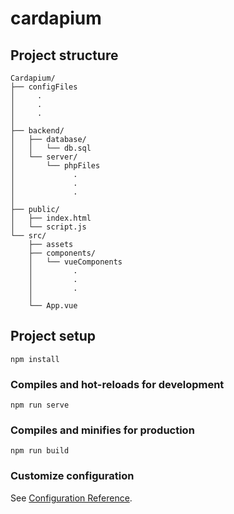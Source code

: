 # cardapium

## Project structure
```
Cardapium/
├── configFiles
│     .
│     .
│     .
│
├── backend/
│   ├── database/
│   │   └── db.sql
│   └── server/
│       └── phpFiles
│             .
│             .
│             .
│
├── public/
│   ├── index.html
│   └── script.js
└── src/
    ├── assets
    ├── components/
    │   └── vueComponents
    │         .
    │         .
    │         .
    │
    └── App.vue
```

## Project setup
```
npm install
```

### Compiles and hot-reloads for development
```
npm run serve
```

### Compiles and minifies for production
```
npm run build
```

### Customize configuration
See [Configuration Reference](https://cli.vuejs.org/config/).

